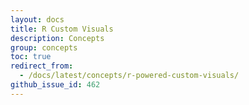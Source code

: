 ```yaml
---
layout: docs
title: R Custom Visuals
description: Concepts
group: concepts
toc: true
redirect_from:
  - /docs/latest/concepts/r-powered-custom-visuals/
github_issue_id: 462
---
```

